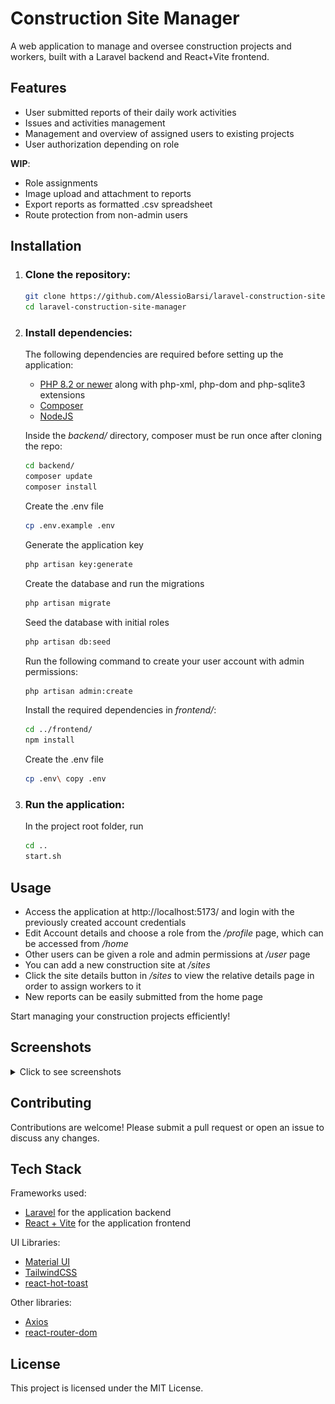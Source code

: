 # Construction Site Manager

A web application to manage and oversee construction projects and workers, built with a Laravel backend and React+Vite frontend.

## Features

- User submitted reports of their daily work activities
- Issues and activities management
- Management and overview of assigned users to existing projects
- User authorization depending on role

**WIP**:
- Role assignments
- Image upload and attachment to reports
- Export reports as formatted .csv spreadsheet
- Route protection from non-admin users

## Installation

1. ### **Clone the repository:**
   ```sh
   git clone https://github.com/AlessioBarsi/laravel-construction-site-manager.git
   cd laravel-construction-site-manager
   ```

2. ### **Install dependencies:**

    The following dependencies are required before setting up the application:

    * [PHP 8.2 or newer](https://www.php.net/downloads) along with php-xml, php-dom and php-sqlite3 extensions
    * [Composer](https://getcomposer.org/)
    * [NodeJS](https://nodejs.org/en/download/package-manager)

    Inside the *backend/* directory, composer must be run once after cloning the repo:
    ```sh
    cd backend/
    composer update
    composer install
    ```
    Create the .env file
    ```sh
    cp .env.example .env
    ```
    Generate the application key
    ```sh
    php artisan key:generate
    ```
    Create the database and run the migrations
    ```sh
    php artisan migrate
    ```

    Seed the database with initial roles
    ```sh
    php artisan db:seed
    ```

    Run the following command to create your user account with admin permissions:
    ```sh
    php artisan admin:create
    ```

    Install the required dependencies in *frontend/*:
    ```sh
    cd ../frontend/
    npm install
    ```

    Create the .env file
    ```sh
    cp .env\ copy .env
    ```

4. ### **Run the application:**

    In the project root folder, run
    ```sh
    cd ..
    start.sh
    ```

## Usage

* Access the application at http://localhost:5173/ and login with the previously created account credentials
* Edit Account details and choose a role from the */profile* page, which can be accessed from */home*
* Other users can be given a role and admin permissions at */user* page
* You can add a new construction site at */sites*
* Click the site details button in */sites* to view the relative details page in order to assign workers to it
* New reports can be easily submitted from the home page

Start managing your construction projects efficiently!

## Screenshots

<details>
  <summary>Click to see screenshots</summary>
   
![](./images/ScreenHome.png)

![](images/ScreenNewReport.png)
     
![](images/ScreenProfile.png)
     
![](images/ScreenReport.png)
     
![](images/ScreenSite.png)
     
![](images/ScreenUsers.png)
     
</details>

## Contributing
Contributions are welcome! Please submit a pull request or open an issue to discuss any changes.

## Tech Stack
Frameworks used:
* [Laravel](https://laravel.com/) for the application backend
* [React + Vite](https://vite.dev/) for the application frontend

UI Libraries:
* [Material UI](https://mui.com/material-ui/)
* [TailwindCSS](https://tailwindcss.com/)
* [react-hot-toast](https://www.npmjs.com/package/react-hot-toast)

Other libraries:
* [Axios](https://www.npmjs.com/package/axios)
* [react-router-dom](https://www.npmjs.com/package/react-router-dom)

## License
This project is licensed under the MIT License.
